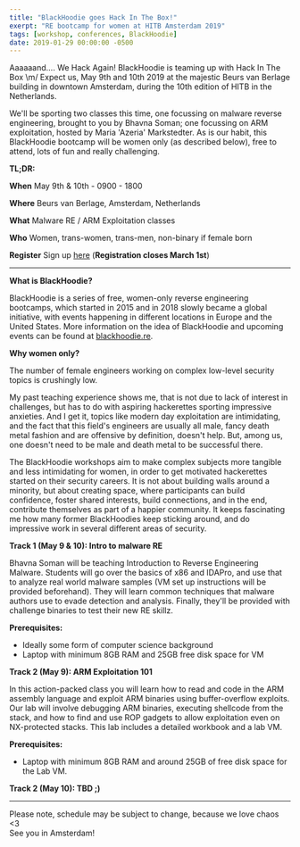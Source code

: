 ```yaml
---
title: "BlackHoodie goes Hack In The Box!"
exerpt: "RE bootcamp for women at HITB Amsterdam 2019"
tags: [workshop, conferences, BlackHoodie]
date: 2019-01-29 00:00:00 -0500
---
```


Aaaaaand…. We Hack Again! BlackHoodie is teaming up with Hack In The Box \m/ Expect us, May 9th and 10th 2019 at the majestic Beurs van Berlage building in downtown Amsterdam, during the 10th edition of HITB in the Netherlands.

We'll be sporting two classes this time, one focussing on malware reverse engineering, brought to you by Bhavna Soman; one focussing on ARM exploitation, hosted by Maria 'Azeria' Markstedter. As is our habit, this BlackHoodie bootcamp will be women only (as described below), free to attend, lots of fun and really challenging.

**TL;DR:**

**When**		May 9th & 10th - 0900 - 1800

**Where**		Beurs van Berlage, Amsterdam, Netherlands

**What**	Malware RE / ARM Exploitation classes

**Who**	Women, trans-women, trans-men, non-binary if female born

**Register**	Sign up [here](https://docs.google.com/forms/d/e/1FAIpQLSed9Bqn2c1kvmPRy1WTQEjCjwJNQpErICS3y7rxi63hBELt_w/viewform?usp=sf_link) (**Registration closes March 1st**)

__________

**What is BlackHoodie?**

BlackHoodie is a series of free, women-only reverse engineering bootcamps, which started in 2015 and in 2018 slowly became a global initiative, with events happening in different locations in Europe and the United States. More information on the idea of BlackHoodie and upcoming events can be found at [blackhoodie.re](https://www.blackhoodie.re/).

**Why women only?**

The number of female engineers working on complex low-level security topics is crushingly low.

My past teaching experience shows me, that is not due to lack of interest in challenges, but has to do with aspiring hackerettes sporting impressive anxieties. And I get it, topics like modern day exploitation are intimidating, and the fact that this field's engineers are usually all male, fancy death metal fashion and are offensive by definition, doesn't help. But, among us, one doesn't need to be male and death metal to be successful there.

The BlackHoodie workshops aim to make complex subjects more tangible and less intimidating for women, in order to get motivated hackerettes started on their security careers. It is not about building walls around a minority, but about creating space, where participants can build confidence, foster shared interests, build connections, and in the end, contribute themselves as part of a happier community. It keeps fascinating me how many former BlackHoodies keep sticking around, and do impressive work in several different areas of security.

**Track 1 (May 9 & 10): Intro to malware RE**

Bhavna Soman will be teaching Introduction to Reverse Engineering Malware. Students will go over the basics of x86 and IDAPro, and use that to analyze real world malware samples (VM set up instructions will be provided beforehand). They will learn common techniques that malware authors use to evade detection and analysis. Finally, they'll be provided with challenge binaries to test their new RE skillz.

**Prerequisites:**



*   Ideally some form of computer science background
*   Laptop with minimum 8GB RAM and 25GB free disk space for VM

**Track 2 (May 9): ARM Exploitation 101**

In this action-packed class you will learn how to read and code in the ARM assembly language and exploit ARM binaries using buffer-overflow exploits. Our lab will involve debugging ARM binaries, executing shellcode from the stack, and how to find and use ROP gadgets to allow exploitation even on NX-protected stacks. This lab includes a detailed workbook and a lab VM.

**Prerequisites:**



*   Laptop with minimum 8GB RAM and around 25GB of free disk space for the Lab VM.

**Track 2 (May 10): TBD ;)**

__________

Please note, schedule may be subject to change, because we love chaos <3  \
See you in Amsterdam!


<!-- Docs to Markdown version 1.0β14 -->
